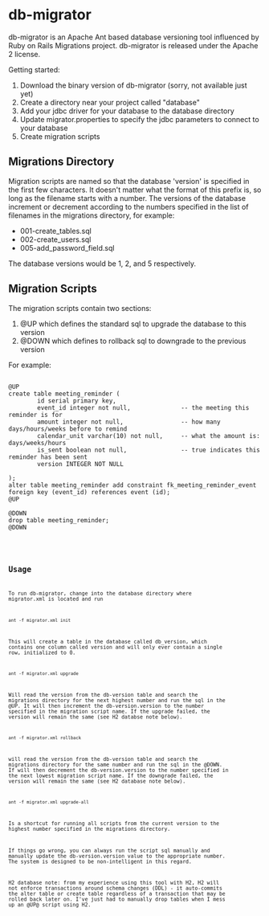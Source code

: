 # db-migrator

db-migrator is an Apache Ant based database versioning tool influenced by Ruby on Rails Migrations project.  db-migrator is released under the Apache 2 license.

Getting started:

1. Download the binary version of db-migrator (sorry, not available just yet)
2. Create a directory near your project called "database"
3. Add your jdbc driver for your database to the database directory
4. Update migrator.properties to specify the jdbc parameters to connect to your database
5. Create migration scripts

## Migrations Directory

Migration scripts are named so that the database 'version' is specified in the first few characters.  It doesn't matter what the format of this prefix is, so long as the filename starts with a number.  The versions of the database increment or decrement according to the numbers specified in the list of filenames in the migrations directory, for example:

* 001-create_tables.sql
* 002-create_users.sql
* 005-add_password_field.sql

The database versions would be 1, 2, and 5 respectively.

## Migration Scripts

The migration scripts contain two sections: 

1. @UP which defines the standard sql to upgrade the database to this version
2. @DOWN which defines to rollback sql to downgrade to the previous version

For example:

<pre>
<code>
@UP
create table meeting_reminder (
        id serial primary key,
        event_id integer not null,              -- the meeting this reminder is for
        amount integer not null,                -- how many days/hours/weeks before to remind
        calendar_unit varchar(10) not null,     -- what the amount is: days/weeks/hours
        is_sent boolean not null,               -- true indicates this reminder has been sent
        version INTEGER NOT NULL                                 

);
alter table meeting_reminder add constraint fk_meeting_reminder_event foreign key (event_id) references event (id);
@UP

@DOWN
drop table meeting_reminder;
@DOWN
<code>
</pre>

## Usage

To run db-migrator, change into the database directory where migrator.xml is located and run

<code>
ant -f migrator.xml init  
</code>

This will create a table in the database called db_version, which contains one column called version and will only ever contain a single row, initialized to 0.

<code>
ant -f migrator.xml upgrade
</code>

Will read the version from the db-version table and search the migrations directory for the next highest number and run the sql in the @UP.  It will then increment the db-version.version to the number specified in the migration script name.  If the upgrade failed, the version will remain the same (see H2 databse note below).

<code>
ant -f migrator.xml rollback
</code>

will read the version from the db-version table and search the migrations directory for the same number and run the sql in the @DOWN.  If will then decrement the db-version.version to the number specified in the next lowest migration script name.  If the downgrade failed, the version will remain the same (see H2 database note below).

<code>
ant -f migrator.xml upgrade-all
</code>

Is a shortcut for running all scripts from the current version to the highest number specified in the migrations directory.

If things go wrong, you can always run the script sql manually and manually update the db-version.version value to the appropriate number.  The system is designed to be non-intelligent in this regard.

H2 database note:  from my experience using this tool with H2, H2 will not enforce transactions around schema changes (DDL) - it auto-commits the alter table or create table regardless of a transaction that may be rolled back later on.  I've just had to manually drop tables when I mess up an @UP@ script using H2.
